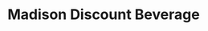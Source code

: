 ---
title: "Madison Discount Beverage"
url: /madison-heights/madison-discount-beverage/
shop: Spirituosen
---